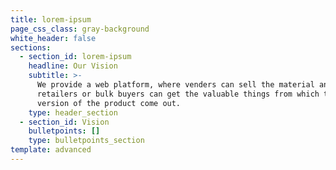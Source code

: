 ```yaml
---
title: lorem-ipsum
page_css_class: gray-background
white_header: false
sections:
  - section_id: lorem-ipsum
    headline: Our Vision
    subtitle: >-
      We provide a web platform, where venders can sell the material and the
      retailers or bulk buyers can get the valuable things from which the final
      version of the product come out.
    type: header_section
  - section_id: Vision
    bulletpoints: []
    type: bulletpoints_section
template: advanced
---
```

